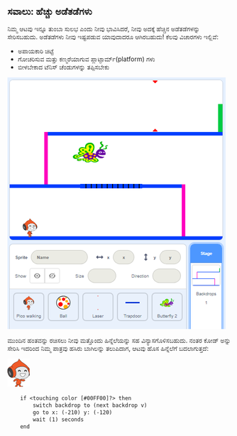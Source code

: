 ## ಸವಾಲು: ಹೆಚ್ಚು ಅಡೆತಡೆಗಳು

ನಿಮ್ಮ ಆಟವು ಇನ್ನೂ ತುಂಬಾ ಸುಲಭ ಎಂದು ನೀವು ಭಾವಿಸಿದರೆ, ನೀವು ಅದಕ್ಕೆ ಹೆಚ್ಚಿನ ಅಡೆತಡೆಗಳನ್ನು ಸೇರಿಸಬಹುದು. ಅಡೆತಡೆಗಳು ನೀವು ಇಷ್ಟಪಡುವ ಯಾವುದಾದರೂ ಆಗಿರಬಹುದು! ಕೆಲವು ವಿಚಾರಗಳು ಇಲ್ಲಿವೆ:

+ ಅಪಾಯಕಾರಿ ಚಿಟ್ಟೆ
+ ಗೋಚರಿಸುವ ಮತ್ತು ಕಣ್ಮರೆಯಾಗುವ ಪ್ಲಾಟ್ಫಾರ್ಮ್(platform) ಗಳು
+ ಬೀಳಬೇಕಾದ ಟೆನಿಸ್ ಚೆಂಡುಗಳನ್ನು ತಪ್ಪಿಸಬೇಕು

![screenshot](images/dodge-obstacles.png)

ಮುಂದಿನ ಹಂತವನ್ನು ರಚಿಸಲು ನೀವು ಮತ್ತೊಂದು ಹಿನ್ನೆಲೆಯನ್ನು ಸಹ ವಿನ್ಯಾಸಗೊಳಿಸಬಹುದು. ನಂತರ ಕೋಡ್ ಅನ್ನು ಸೇರಿಸಿ ಇದರಿಂದ ನಿಮ್ಮ ಪಾತ್ರವು ಹಸಿರು ಬಾಗಿಲನ್ನು ತಲುಪಿದಾಗ, ಆಟವು ಹೊಸ ಹಿನ್ನೆಲೆಗೆ ಬದಲಾಗುತ್ತದೆ:

![pico walking sprite](images/pico_walking_sprite.png)

```blocks3
    if <touching color [#00FF00]?> then
        switch backdrop to (next backdrop v)
        go to x: (-210) y: (-120)
        wait (1) seconds
    end
```